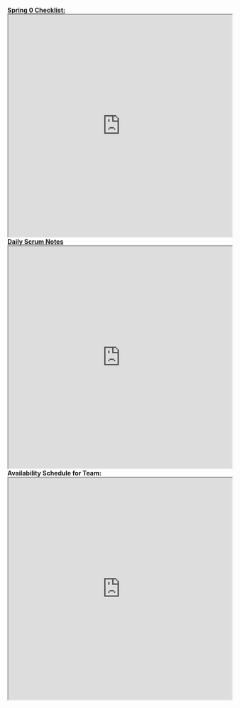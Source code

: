 <br/>
<a href="https://docs.google.com/document/d/12TjiPLamkQV_481-1dKO1np7KrVPEHQpN5BisIlolus/edit" target="_blank"><strong>Spring 0 Checklist:</strong></a>
<iframe
  src="https://docs.google.com/document/d/12TjiPLamkQV_481-1dKO1np7KrVPEHQpN5BisIlolus/edit"
  style="width:100%; height:500px;"
></iframe>
<br/>
<a href="https://docs.google.com/document/d/1pKOffQPMIHg7vaGDFMvF3sHicAo6RKMmu9uvxcCtjpM/edit" target="_blank"><strong>Daily Scrum Notes</strong></a>
<iframe
  src="https://docs.google.com/document/d/1pKOffQPMIHg7vaGDFMvF3sHicAo6RKMmu9uvxcCtjpM/edit"
  style="width:100%; height:500px;"
></iframe>
<br/>
<strong>Availability Schedule for Team:</strong>
<iframe
  src="https://cdn.discordapp.com/attachments/765297942470852682/765733108481523792/unknown.png"
  style="width:100%; height:500px;"
></iframe>
<br/>


